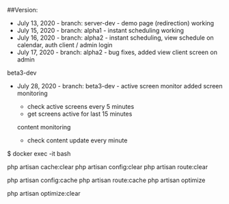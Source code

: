 ##Version:

* July 13, 2020 - branch: server-dev - demo page (redirection) working 
* July 15, 2020 - branch: alpha1 - instant scheduling working
* July 16, 2020 - branch: alpha2 - instant scheduling, view schedule on calendar, auth client / admin login
* July 17, 2020 - branch: alpha2 - bug fixes, added view client screen on admin

beta3-dev
* July 28, 2020 - branch: beta3-dev - active screen monitor added
  screen monitoring
  - check active screens every 5 minutes
  - get screens active for last 15 minutes

  content monitoring
  - check content update every minute


$ docker exec -it <container> bash

php artisan cache:clear
php artisan config:clear
php artisan route:clear

php artisan config:cache
php artisan route:cache
php artisan optimize

php artisan optimize:clear